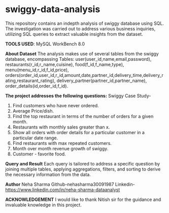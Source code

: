 # swiggy-data-analysis

This repository contains an indepth analysis of swiggy database using SQL. The investigation was carried out to address various business inquiries, utilizing SQL queries to extract valuable insights from the dataset.


**TOOLS USED**:  MySQL WorkBench 8.0

**About Dataset** 
The analysis makes use of several tables from the swiggy database, encompassing
Tables: user(user_id,name,email,password),
restaurants(r_id,r_name,cuisine),
food(f_id,f_name,type),
menu(menu_id,r_id,f_id,price),
orders(order_id,user_id,r_id,amount,date,partner_id,delivery_time,delivery_rating,restaurant_rating),
delivery_partner(partner_id,partner_name),
order_details(id,order_id,f_id).


**The project addresses the following questions:**
Swiggy Case Study-

1. Find customers who have never ordered.
2. Average Price/dish.
3. Find the top restaurant in terms of the number of orders for a given month.
4. Restaurants with monthly sales greater than x.
5. Show all orders with order details for a particular customer in a particular date range.
6. Find restaurants with max repeated customers. 
7. Month over month revenue growth of swiggy.
8. Customer - favorite food.

**Query and Result**
Each query is tailored to address a specific question by joining multiple tables, applying aggregations, filters, and sorting to derive the necessary information from the data.

**Author**
Neha Sharma
Github-nehasharma30091987
Linkedin-https://www.linkedin.com/in/neha-sharma-dataanalyst

**ACKNOWLEDGEMENT**
I would like to thank Nitish sir for the guidance and invaluable knowledge in this project.
